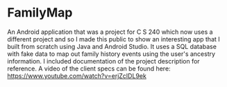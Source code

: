 # FamilyMap
An Android application that was a project for C S 240 which now uses a different project and so I made this public to show an interesting app that I built from scratch using Java and Android Studio. It uses a SQL database with fake data to map out family history events using the user's ancestry information. I included documentation of the project description for reference. A video of the client specs can be found here: https://www.youtube.com/watch?v=erjZcIDL9ek
